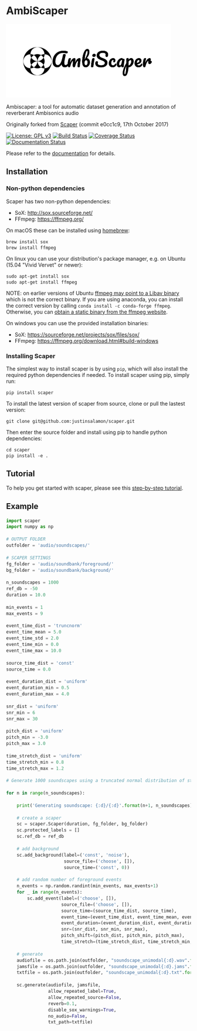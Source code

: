 # AmbiScaper

<img src="ambiscaper_logo.png" width="450" height="200">

Ambiscaper: a tool for automatic dataset generation and annotation of reverberant Ambisonics audio

Originally forked from [Scaper](http://github.com/justinsalamon/scaper) (commit e0cc1c9, 17th October 2017)

[//]: #[![PyPI](https://img.shields.io/pypi/v/scaper.svg)](https://pypi.python.org/pypi/scaper)
[![License: GPL v3](https://img.shields.io/badge/License-GPL%20v3-blue.svg)](https://www.gnu.org/licenses/gpl-3.0)
[![Build Status](https://travis-ci.org/andresperezlopez/ambiscaper.svg?branch=master)](https://travis-ci.org/andresperezlopez/ambiscaper)
[![Coverage Status](https://coveralls.io/repos/github/andresperezlopez/ambiscaper/badge.svg?branch=master)](https://coveralls.io/github/andresperezlopez/ambiscaper?branch=master)
[![Documentation Status](https://readthedocs.org/projects/ambiscaper/badge/?version=latest)](http://ambiscaper.readthedocs.io/en/latest/?badge=latest)

[//]: #[![PyPI](https://img.shields.io/badge/python-2.7%2C%203.4%2C%203.5%2C%203.6-blue.svg)]()

Please refer to the [documentation](http://ambiscaper.readthedocs.io/) for details.


## Installation

### Non-python dependencies
Scaper has two non-python dependencies:
- SoX: http://sox.sourceforge.net/
- FFmpeg: https://ffmpeg.org/

On macOS these can be installed using [homebrew](https://brew.sh/):

```
brew install sox
brew install ffmpeg
```

On linux you can use your distribution's package manager, e.g. on Ubuntu (15.04 "Vivid Vervet" or newer):

```
sudo apt-get install sox
sudo apt-get install ffmpeg
```
NOTE: on earlier versions of Ubuntu [ffmpeg may point to a Libav binary](http://stackoverflow.com/a/9477756/2007700) which is not the correct binary. If you are using anaconda, you can install the correct version by calling `conda install -c conda-forge ffmpeg`. Otherwise, you can [obtain a static binary from the ffmpeg website](https://ffmpeg.org/download.html).

On windows you can use the provided installation binaries:
- SoX: https://sourceforge.net/projects/sox/files/sox/
- FFmpeg: https://ffmpeg.org/download.html#build-windows

### Installing Scaper

The simplest way to install scaper is by using `pip`, which will also install the required python dependencies if needed. To install scaper using pip, simply run:

```
pip install scaper
```

To install the latest version of scaper from source, clone or pull the lastest version:

```
git clone git@github.com:justinsalamon/scaper.git
```

Then enter the source folder and install using pip to handle python dependencies:

```
cd scaper
pip install -e .
```
## Tutorial

To help you get started with scaper, please see this [step-by-step tutorial](http://scaper.readthedocs.io/en/latest/tutorial.html).

## Example

```python
import scaper
import numpy as np

# OUTPUT FOLDER
outfolder = 'audio/soundscapes/'

# SCAPER SETTINGS
fg_folder = 'audio/soundbank/foreground/'
bg_folder = 'audio/soundbank/background/'

n_soundscapes = 1000
ref_db = -50
duration = 10.0 

min_events = 1
max_events = 9

event_time_dist = 'truncnorm'
event_time_mean = 5.0
event_time_std = 2.0
event_time_min = 0.0
event_time_max = 10.0

source_time_dist = 'const'
source_time = 0.0

event_duration_dist = 'uniform'
event_duration_min = 0.5
event_duration_max = 4.0

snr_dist = 'uniform'
snr_min = 6
snr_max = 30

pitch_dist = 'uniform'
pitch_min = -3.0
pitch_max = 3.0

time_stretch_dist = 'uniform'
time_stretch_min = 0.8
time_stretch_max = 1.2
    
# Generate 1000 soundscapes using a truncated normal distribution of start times

for n in range(n_soundscapes):
    
    print('Generating soundscape: {:d}/{:d}'.format(n+1, n_soundscapes))
    
    # create a scaper
    sc = scaper.Scaper(duration, fg_folder, bg_folder)
    sc.protected_labels = []
    sc.ref_db = ref_db
    
    # add background
    sc.add_background(label=('const', 'noise'), 
                      source_file=('choose', []), 
                      source_time=('const', 0))

    # add random number of foreground events
    n_events = np.random.randint(min_events, max_events+1)
    for _ in range(n_events):
        sc.add_event(label=('choose', []), 
                     source_file=('choose', []), 
                     source_time=(source_time_dist, source_time), 
                     event_time=(event_time_dist, event_time_mean, event_time_std, event_time_min, event_time_max), 
                     event_duration=(event_duration_dist, event_duration_min, event_duration_max), 
                     snr=(snr_dist, snr_min, snr_max),
                     pitch_shift=(pitch_dist, pitch_min, pitch_max),
                     time_stretch=(time_stretch_dist, time_stretch_min, time_stretch_max))
    
    # generate
    audiofile = os.path.join(outfolder, "soundscape_unimodal{:d}.wav".format(n))
    jamsfile = os.path.join(outfolder, "soundscape_unimodal{:d}.jams".format(n))
    txtfile = os.path.join(outfolder, "soundscape_unimodal{:d}.txt".format(n))
    
    sc.generate(audiofile, jamsfile,
                allow_repeated_label=True,
                allow_repeated_source=False,
                reverb=0.1,
                disable_sox_warnings=True,
                no_audio=False,
                txt_path=txtfile)
```
